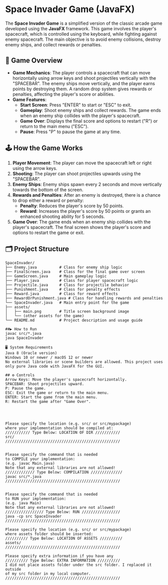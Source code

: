 # Space Invader Game (JavaFX)

The **Space Invader Game** is a simplified version of the classic arcade game developed using the **JavaFX** framework. This game involves the player's spacecraft, which is controlled using the keyboard, while fighting against enemy spacecraft. The main objective is to avoid enemy collisions, destroy enemy ships, and collect rewards or penalties.

## 🚀 Game Overview

- **Game Mechanics**: The player controls a spacecraft that can move horizontally using arrow keys and shoot projectiles vertically with the "SPACEBAR". The enemy ships move vertically, and the player earns points by destroying them. A random drop system gives rewards or penalties, affecting the player's score or abilities.
- **Game Features**:
  - **Start Screen**: Press "ENTER" to start or "ESC" to exit.
  - **Gameplay**: Shoot enemy ships and collect rewards. The game ends when an enemy ship collides with the player's spacecraft.
  - **Game Over**: Displays the final score and options to restart ("R") or return to the main menu ("ESC").
  - **Pause**: Press "P" to pause the game at any time.

## 🕹 How the Game Works

1. **Player Movement**: The player can move the spacecraft left or right using the arrow keys.
2. **Shooting**: The player can shoot projectiles upwards using the "SPACEBAR".
3. **Enemy Ships**: Enemy ships spawn every 2 seconds and move vertically towards the bottom of the screen.
4. **Rewards and Penalties**: After an enemy is destroyed, there is a chance to drop either a reward or penalty:
   - **Penalty**: Reduces the player's score by 50 points.
   - **Reward**: Increases the player's score by 50 points or grants an enhanced shooting ability for 5 seconds.
5. **Game Over**: The game ends when an enemy ship collides with the player's spacecraft. The final screen shows the player's score and options to restart the game or exit.

## 🗂 Project Structure

```plaintext
SpaceInvader/
├── Enemy.java          # Class for enemy ship logic
├── FinalScreen.java    # Class for the final game over screen
├── GameScreen.java     # Main gameplay logic
├── Player.java         # Class for player spacecraft logic
├── Projectile.java     # Class for projectile behavior
├── Punishment.java     # Class for penalty effects
├── Reward.java         # Class for reward effects
├── RewardOrPunishment.java # Class for handling rewards and penalties
└── SpaceInvader.java   # Main entry point for the game
├── assets/
│   ├── main.png        # Title screen background image
│   └── (other assets for the game)
└── README.md           # Project description and usage guide

##▶️ How to Run
javac src/*.java
java SpaceInvader

🖥️ System Requirements
Java 8 (Oracle version)
Windows 10 or newer / macOS 12 or newer
No external libraries or scene builders are allowed. This project uses only pure Java code with JavaFX for the GUI.

## ⚙️ Controls
Arrow Keys: Move the player's spacecraft horizontally.
SPACEBAR: Shoot projectiles upward.
P: Pause the game.
ESC: Exit the game or return to the main menu.
ENTER: Start the game from the main menu.
R: Restart the game after "Game Over".




Please specify the location (e.g. src/ or src/mypackage)
where your implementation should be compiled at:
/////////// Type Below: LOCATION OF DIR ///////////
src/
///////////////////////////////////////////////////


Please specify the command that is needed
to COMPILE your implementation:
(e.g. javac Main.java)
Note that any external libraries are not allowed!
///////////// Type Below: COMPILATION //////////////
javac src/*.java
///////////////////////////////////////////////////


Please specify the command that is needed
to RUN your implementation:
(e.g. java Main)
Note that any external libraries are not allowed!
///////////////// Type Below: RUN /////////////////
java -cp src SpaceInvader
///////////////////////////////////////////////////

Please specify the location (e.g. src/ or src/mypackage)
where assets folder should be inserted:
////////// Type Below: LOCATION OF ASSETS //////////
assets/
///////////////////////////////////////////////////

Please specify extra information if you have any
////////// Type Below: EXTRA INFORMATION //////////
I did not place assets folder under the src folder. I replaced it outside
of my src folder in my local computer.
///////////////////////////////////////////////////
```
